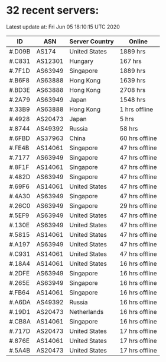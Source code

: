 # 32 recent servers:

Latest update at: Fri Jun 05 18:10:15 UTC 2020

| ID | ASN | Server Country | Online |
| -- | --- | -------------- | ------ |
| #.D09B | AS174 | United States | 1889 hrs |
| #.C831 | AS12301 | Hungary | 167 hrs |
| #.7F1D | AS63949 | Singapore | 1889 hrs |
| #.B6F8 | AS63888 | Hong Kong | 1639 hrs |
| #.BD3E | AS63888 | Hong Kong | 2708 hrs |
| #.2A79 | AS63949 | Japan | 1548 hrs |
| #.33B9 | AS63888 | Hong Kong | 1 hrs offline |
| #.4928 | AS20473 | Japan | 5 hrs |
| #.8744 | AS49392 | Russia | 58 hrs |
| #.6FBD | AS37963 | China | 60 hrs offline |
| #.FE4B | AS14061 | Singapore | 47 hrs offline |
| #.7177 | AS63949 | Singapore | 47 hrs offline |
| #.8F1F | AS14061 | Singapore | 47 hrs offline |
| #.482D | AS63949 | Singapore | 47 hrs offline |
| #.69F6 | AS14061 | United States | 47 hrs offline |
| #.4A30 | AS63949 | Singapore | 47 hrs offline |
| #.26C0 | AS63949 | Singapore | 29 hrs offline |
| #.5EF9 | AS63949 | United States | 47 hrs offline |
| #.130E | AS63949 | United States | 47 hrs offline |
| #.5815 | AS14061 | United States | 47 hrs offline |
| #.A197 | AS63949 | United States | 47 hrs offline |
| #.C931 | AS14061 | United States | 47 hrs offline |
| #.18A4 | AS14061 | United States | 16 hrs offline |
| #.2DFE | AS63949 | Singapore | 16 hrs offline |
| #.265E | AS63949 | Singapore | 16 hrs offline |
| #.FB64 | AS14061 | Singapore | 16 hrs offline |
| #.A6DA | AS49392 | Russia | 16 hrs offline |
| #.19D1 | AS20473 | Netherlands | 16 hrs offline |
| #.CB8A | AS14061 | Singapore | 16 hrs offline |
| #.717D | AS20473 | United States | 17 hrs offline |
| #.876E | AS14061 | United States | 17 hrs offline |
| #.5A4B | AS20473 | United States | 17 hrs offline |

